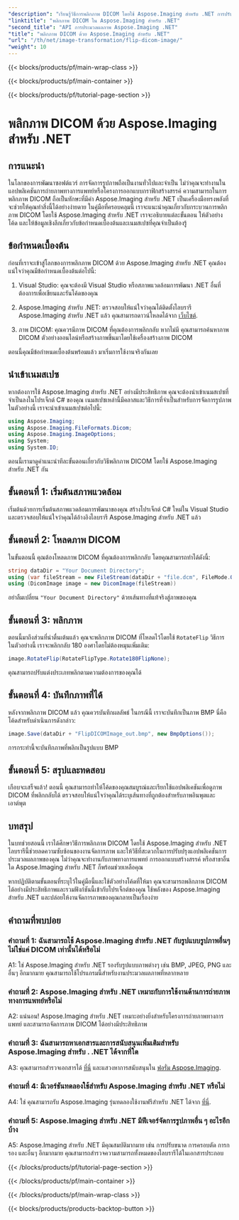 ```yaml
---
"description": "เรียนรู้วิธีการพลิกภาพ DICOM โดยใช้ Aspose.Imaging สำหรับ .NET การปรับแต่งภาพที่ง่ายดายและมีประสิทธิภาพสำหรับการใช้งานทางการแพทย์และอื่นๆ อีกมากมาย"
"linktitle": "พลิกภาพ DICOM ใน Aspose.Imaging สำหรับ .NET"
"second_title": "API การประมวลผลภาพ Aspose.Imaging .NET"
"title": "พลิกภาพ DICOM ด้วย Aspose.Imaging สำหรับ .NET"
"url": "/th/net/image-transformation/flip-dicom-image/"
"weight": 10
---
```


{{< blocks/products/pf/main-wrap-class >}}

{{< blocks/products/pf/main-container >}}

{{< blocks/products/pf/tutorial-page-section >}}

# พลิกภาพ DICOM ด้วย Aspose.Imaging สำหรับ .NET

## การแนะนำ

ในโลกของการพัฒนาซอฟต์แวร์ การจัดการรูปภาพถือเป็นงานทั่วไปและจำเป็น ไม่ว่าคุณจะทำงานในแอปพลิเคชันการถ่ายภาพทางการแพทย์หรือโครงการออกแบบกราฟิกสร้างสรรค์ ความสามารถในการพลิกภาพ DICOM ถือเป็นทักษะที่มีค่า Aspose.Imaging สำหรับ .NET เป็นเครื่องมือทรงพลังที่จะช่วยให้คุณทำสิ่งนี้ได้อย่างง่ายดาย ในคู่มือที่ครอบคลุมนี้ เราจะแนะนำคุณเกี่ยวกับกระบวนการพลิกภาพ DICOM โดยใช้ Aspose.Imaging สำหรับ .NET เราจะอธิบายแต่ละขั้นตอน ให้ตัวอย่างโค้ด และให้ข้อมูลเชิงลึกเกี่ยวกับข้อกำหนดเบื้องต้นและเนมสเปซที่คุณจำเป็นต้องรู้

## ข้อกำหนดเบื้องต้น

ก่อนที่เราจะเข้าสู่โลกของการพลิกภาพ DICOM ด้วย Aspose.Imaging สำหรับ .NET คุณต้องแน่ใจว่าคุณมีข้อกำหนดเบื้องต้นต่อไปนี้:

1. Visual Studio: คุณจะต้องมี Visual Studio หรือสภาพแวดล้อมการพัฒนา .NET อื่นที่ต้องการเพื่อเขียนและรันโค้ดของคุณ

2. Aspose.Imaging สำหรับ .NET: ตรวจสอบให้แน่ใจว่าคุณได้ติดตั้งไลบรารี Aspose.Imaging สำหรับ .NET แล้ว คุณสามารถดาวน์โหลดได้จาก [เว็บไซต์](https://releases-aspose.com/imaging/net/).

3. ภาพ DICOM: คุณควรมีภาพ DICOM ที่คุณต้องการพลิกกลับ หากไม่มี คุณสามารถค้นหาภาพ DICOM ตัวอย่างออนไลน์หรือสร้างภาพขึ้นมาโดยใช้เครื่องสร้างภาพ DICOM

ตอนนี้คุณมีข้อกำหนดเบื้องต้นพร้อมแล้ว มาเริ่มการใช้งานจริงกันเลย

## นำเข้าเนมสเปซ

หากต้องการใช้ Aspose.Imaging สำหรับ .NET อย่างมีประสิทธิภาพ คุณจะต้องนำเข้าเนมสเปซที่จำเป็นลงในโปรเจ็กต์ C# ของคุณ เนมสเปซเหล่านี้มีคลาสและวิธีการที่จำเป็นสำหรับการจัดการรูปภาพ ในตัวอย่างนี้ เราจะนำเข้าเนมสเปซต่อไปนี้:

```csharp
using Aspose.Imaging;
using Aspose.Imaging.FileFormats.Dicom;
using Aspose.Imaging.ImageOptions;
using System;
using System.IO;
```

ตอนนี้เรามาดูคำแนะนำทีละขั้นตอนเกี่ยวกับวิธีพลิกภาพ DICOM โดยใช้ Aspose.Imaging สำหรับ .NET กัน

## ขั้นตอนที่ 1: เริ่มต้นสภาพแวดล้อม

เริ่มต้นด้วยการเริ่มต้นสภาพแวดล้อมการพัฒนาของคุณ สร้างโปรเจ็กต์ C# ใหม่ใน Visual Studio และตรวจสอบให้แน่ใจว่าคุณได้อ้างอิงไลบรารี Aspose.Imaging สำหรับ .NET แล้ว

## ขั้นตอนที่ 2: โหลดภาพ DICOM

ในขั้นตอนนี้ คุณต้องโหลดภาพ DICOM ที่คุณต้องการพลิกกลับ โดยคุณสามารถทำได้ดังนี้:

```csharp
string dataDir = "Your Document Directory";
using (var fileStream = new FileStream(dataDir + "file.dcm", FileMode.Open, FileAccess.Read))
using (DicomImage image = new DicomImage(fileStream))
```

อย่าลืมเปลี่ยน `"Your Document Directory"` ด้วยเส้นทางที่แท้จริงสู่ภาพของคุณ

## ขั้นตอนที่ 3: พลิกภาพ

ตอนนี้มาถึงส่วนที่น่าตื่นเต้นแล้ว คุณจะพลิกภาพ DICOM ที่โหลดไว้โดยใช้ `RotateFlip` วิธีการ ในตัวอย่างนี้ เราจะพลิกกลับ 180 องศาโดยไม่ต้องหมุนเพิ่มเติม:

```csharp
image.RotateFlip(RotateFlipType.Rotate180FlipNone);
```

คุณสามารถปรับแต่งประเภทพลิกตามความต้องการของคุณได้

## ขั้นตอนที่ 4: บันทึกภาพที่ได้

หลังจากพลิกภาพ DICOM แล้ว คุณควรบันทึกผลลัพธ์ ในกรณีนี้ เราจะบันทึกเป็นภาพ BMP นี่คือโค้ดสำหรับดำเนินการดังกล่าว:

```csharp
image.Save(dataDir + "FlipDICOMImage_out.bmp", new BmpOptions());
```

การกระทำนี้จะบันทึกภาพที่พลิกเป็นรูปแบบ BMP

## ขั้นตอนที่ 5: สรุปและทดสอบ

เกือบจะเสร็จแล้ว! ตอนนี้ คุณสามารถทำให้โค้ดของคุณสมบูรณ์และเรียกใช้แอปพลิเคชันเพื่อดูภาพ DICOM ที่พลิกกลับได้ ตรวจสอบให้แน่ใจว่าคุณได้ระบุเส้นทางที่ถูกต้องสำหรับภาพอินพุตและเอาต์พุต

## บทสรุป

ในบทช่วยสอนนี้ เราได้ศึกษาวิธีการพลิกภาพ DICOM โดยใช้ Aspose.Imaging สำหรับ .NET ไลบรารีนี้ช่วยลดความซับซ้อนของงานจัดการภาพ และให้วิธีที่สะดวกในการปรับปรุงแอปพลิเคชันการประมวลผลภาพของคุณ ไม่ว่าคุณจะทำงานกับภาพทางการแพทย์ การออกแบบสร้างสรรค์ หรือสาขาอื่นใด Aspose.Imaging สำหรับ .NET ก็พร้อมช่วยเหลือคุณ

หากปฏิบัติตามขั้นตอนที่ระบุไว้ในคู่มือนี้และใช้ตัวอย่างโค้ดที่ให้มา คุณจะสามารถพลิกภาพ DICOM ได้อย่างมีประสิทธิภาพและรวมฟังก์ชันนี้เข้ากับโปรเจ็กต์ของคุณ ใช้พลังของ Aspose.Imaging สำหรับ .NET และปล่อยให้งานจัดการภาพของคุณกลายเป็นเรื่องง่าย

## คำถามที่พบบ่อย

### คำถามที่ 1: ฉันสามารถใช้ Aspose.Imaging สำหรับ .NET กับรูปแบบรูปภาพอื่นๆ ไม่ใช่แค่ DICOM เท่านั้นได้หรือไม่
A1: ใช่ Aspose.Imaging สำหรับ .NET รองรับรูปแบบภาพต่างๆ เช่น BMP, JPEG, PNG และอื่นๆ อีกมากมาย คุณสามารถใช้โปรแกรมนี้สำหรับงานประมวลผลภาพที่หลากหลาย

### คำถามที่ 2: Aspose.Imaging สำหรับ .NET เหมาะกับการใช้งานด้านการถ่ายภาพทางการแพทย์หรือไม่
A2: แน่นอน! Aspose.Imaging สำหรับ .NET เหมาะอย่างยิ่งสำหรับโครงการถ่ายภาพทางการแพทย์ และสามารถจัดการภาพ DICOM ได้อย่างมีประสิทธิภาพ

### คำถามที่ 3: ฉันสามารถหาเอกสารและการสนับสนุนเพิ่มเติมสำหรับ Aspose.Imaging สำหรับ . .NET ได้จากที่ใด
A3: คุณสามารถสำรวจเอกสารได้ [ที่นี่](https://reference.aspose.com/imaging/net/) และแสวงหาการสนับสนุนใน [ฟอรั่ม Aspose.Imaging](https://forum-aspose.com/).

### คำถามที่ 4: มีเวอร์ชันทดลองใช้สำหรับ Aspose.Imaging สำหรับ .NET หรือไม่
A4: ใช่ คุณสามารถรับ Aspose.Imaging รุ่นทดลองใช้งานฟรีสำหรับ .NET ได้จาก [ที่นี่](https://releases-aspose.com/).

### คำถามที่ 5: Aspose.Imaging สำหรับ .NET มีฟีเจอร์จัดการรูปภาพอื่น ๆ อะไรอีกบ้าง
A5: Aspose.Imaging สำหรับ .NET มีคุณสมบัติมากมาย เช่น การปรับขนาด การครอบตัด การกรอง และอื่นๆ อีกมากมาย คุณสามารถสำรวจความสามารถทั้งหมดของไลบรารีได้ในเอกสารประกอบ

{{< /blocks/products/pf/tutorial-page-section >}}

{{< /blocks/products/pf/main-container >}}

{{< /blocks/products/pf/main-wrap-class >}}

{{< blocks/products/products-backtop-button >}}